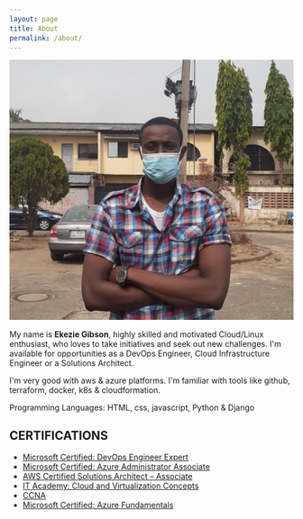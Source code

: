 ```yaml
---
layout: page
title: About
permalink: /about/
---
```


 ![Photo](/images/me22.jpg)

My name is **Ekezie Gibson**, highly skilled and motivated Cloud/Linux enthusiast, who loves to take initiatives and seek out new challenges. I'm available for opportunities as a DevOps Engineer, Cloud Infrastructure Engineer or a Solutions Architect.

I'm very good with aws & azure platforms. I'm familiar with tools like github, terraform, docker, k8s & cloudformation.

Programming Languages: HTML, css, javascript, Python & Django

## CERTIFICATIONS
* [Microsoft Certified: DevOps Engineer Expert](https://www.youracclaim.com/badges/715260e0-7d2a-42c1-9337-9970c8338854/public_url)
* [Microsoft Certified: Azure Administrator Associate](https://www.youracclaim.com/badges/f4ffdcd6-d730-41c1-be88-b697b3362efc/public_url)
* [AWS Certified Solutions Architect – Associate](https://www.youracclaim.com/badges/77b9b49b-b737-46e8-a778-a1595ac08596/public_url)
* [IT Academy: Cloud and Virtualization Concepts](https://www.youracclaim.com/badges/066da9d8-7276-4f6f-8597-b4faded3ea7c/public_url)
* [CCNA](https://www.youracclaim.com/badges/3ac2243b-0905-4fd6-99fc-749fb4c78399/public_url)
* [Microsoft Certified: Azure Fundamentals](https://www.youracclaim.com/badges/bfc74073-1671-4616-beb9-ae89b310fb04/public_url)